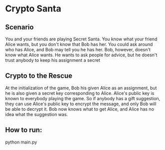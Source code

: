 # Crypto Santa

## Scenario

You and your friends are playing Secret Santa. You know what your friend Alice wants, but you don't know that Bob has her. You could ask around who has Alice, and Bob may tell you he has her. Bob, however, doesn't know what Alice wants. He wants to ask people for advice, but he doesn't trust anybody to keep his assignment a secret

## Crypto to the Rescue
At the initialization of the game, Bob his given Alice as an assignment, but he is also given a secret key corresponding to Alice.
Alice's public key is known to everybody playing the game. So if anybody has a gift suggestion, they can use Alice's public key to encrypt the message, and only Bob will be able to decrypt it. Bob now knows what to get Alice, and Alice has no idea what the suggestion was.

## How to run:
python main.py
